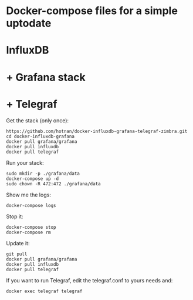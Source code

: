 # Docker-compose files for a simple uptodate
# InfluxDB
# + Grafana stack
# + Telegraf

Get the stack (only once):

```
https://github.com/hotnan/docker-influxdb-grafana-telegraf-zimbra.git
cd docker-influxdb-grafana
docker pull grafana/grafana
docker pull influxdb
docker pull telegraf
```

Run your stack:

```
sudo mkdir -p ./grafana/data
docker-compose up -d
sudo chown -R 472:472 ./grafana/data

```

Show me the logs:

```
docker-compose logs
```

Stop it:

```
docker-compose stop
docker-compose rm
```

Update it:

```
git pull
docker pull grafana/grafana
docker pull influxdb
docker pull telegraf
```

If you want to run Telegraf, edit the telegraf.conf to yours needs and:

```
docker exec telegraf telegraf
```
